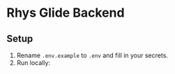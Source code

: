 # Rhys Glide Backend

## Setup

1. Rename `.env.example` to `.env` and fill in your secrets.
2. Run locally:
